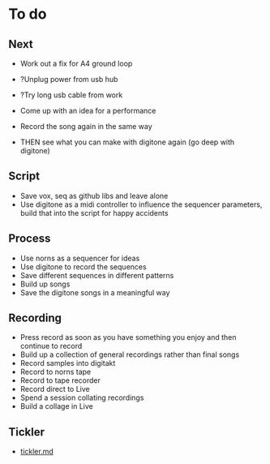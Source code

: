 # To do

## Next
- Work out a fix for A4 ground loop
- ?Unplug power from usb hub
- ?Try long usb cable from work

- Come up with an idea for a performance
- Record the song again in the same way

- THEN see what you can make with digitone again (go deep with digitone)

## Script
- Save vox, seq as github libs and leave alone
- Use digitone as a midi controller to influence the sequencer parameters, build that into the script for happy accidents

## Process
- Use norns as a sequencer for ideas
- Use digitone to record the sequences
- Save different sequences in different patterns
- Build up songs
- Save the digitone songs in a meaningful way

## Recording
- Press record as soon as you have something you enjoy and then continue to record
- Build up a collection of general recordings rather than final songs
- Record samples into digitakt
- Record to norns tape
- Record to tape recorder
- Record direct to Live
- Spend a session collating recordings
- Build a collage in Live

## Tickler
- [tickler.md](tickler.md)
